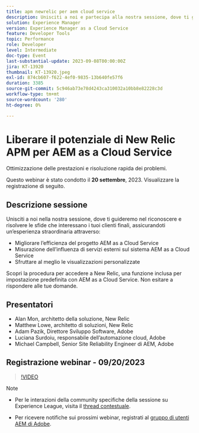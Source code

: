 ```yaml
---
title: apm newrelic per aem cloud service
description: Unisciti a noi e partecipa alla nostra sessione, dove ti guideremo nel riconoscere e risolvere le sfide che interessano i tuoi clienti finali, assicurandoti un’esperienza straordinaria migliorando l’efficienza del progetto AEM as a Cloud Service, misurando l’influenza dei servizi esterni per il tuo sistema AEM as a Cloud Service e sfruttando al massimo viste personalizzate. Scopri la procedura per accedere a New Relic, una funzione inclusa per impostazione predefinita con AEM as a Cloud Service. Non esitare a rispondere alle tue domande.
solution: Experience Manager
version: Experience Manager as a Cloud Service
feature: Developer Tools
topic: Performance
role: Developer
level: Intermediate
doc-type: Event
last-substantial-update: 2023-09-08T00:00:00Z
jira: KT-13920
thumbnail: KT-13920.jpeg
exl-id: 874cb607-f622-4ef0-9835-13b640fe57f6
duration: 3385
source-git-commit: 5c946ab73e78d4243ca310032a10bb8e82228c3d
workflow-type: tm+mt
source-wordcount: '280'
ht-degree: 0%

---
```


# Liberare il potenziale di New Relic APM per AEM as a Cloud Service

Ottimizzazione delle prestazioni e risoluzione rapida dei problemi.

Questo webinar è stato condotto il **20 settembre**, 2023. Visualizzare la registrazione di seguito.

## Descrizione sessione

Unisciti a noi nella nostra sessione, dove ti guideremo nel riconoscere e risolvere le sfide che interessano i tuoi clienti finali, assicurandoti un’esperienza straordinaria attraverso:

* Migliorare l’efficienza del progetto AEM as a Cloud Service
* Misurazione dell’influenza di servizi esterni sul sistema AEM as a Cloud Service
* Sfruttare al meglio le visualizzazioni personalizzate

Scopri la procedura per accedere a New Relic, una funzione inclusa per impostazione predefinita con AEM as a Cloud Service. Non esitare a rispondere alle tue domande.

## Presentatori

* Alan Mon, architetto della soluzione, New Relic
* Matthew Lowe, architetto di soluzioni, New Relic
* Adam Pazik, Direttore Sviluppo Software, Adobe
* Luciana Surdoiu, responsabile dell’automazione cloud, Adobe
* Michael Campbell, Senior Site Reliability Engineer di AEM, Adobe

## Registrazione webinar - 09/20/2023

>[!VIDEO](https://video.tv.adobe.com/v/3424439/)

>[!NOTE]
>
>* Per le interazioni della community specifiche della sessione su Experience League, visita il [thread contestuale](https://adobe.ly/3sV67N5).
>
>* Per ricevere notifiche sui prossimi webinar, registrati al [gruppo di utenti AEM di Adobe](https://aem-augs.adobe.com/).
